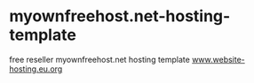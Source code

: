# myownfreehost.net-hosting-template
free reseller myownfreehost.net hosting template
www.website-hosting.eu.org
